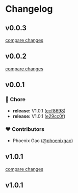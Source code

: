 # Changelog


## v0.0.3

[compare changes](https://github.com/phoenixgao/nuxt-matomo/compare/v0.0.2...v0.0.3)

## v0.0.2

[compare changes](https://github.com/phoenixgao/nuxt-matomo/compare/v0.0.1...v0.0.2)

## v0.0.1


### 🏡 Chore

- **release:** V1.0.1 ([ecf8698](https://github.com/phoenixgao/nuxt-matomo/commit/ecf8698))
- **release:** V1.0.1 ([e29cc0f](https://github.com/phoenixgao/nuxt-matomo/commit/e29cc0f))

### ❤️ Contributors

- Phoenix Gao ([@phoenixgao](http://github.com/phoenixgao))

## v1.0.1

[compare changes](https://github.com/phoenixgao/nuxt-matomo/compare/v1.0.1...v1.0.1)

## v1.0.1

